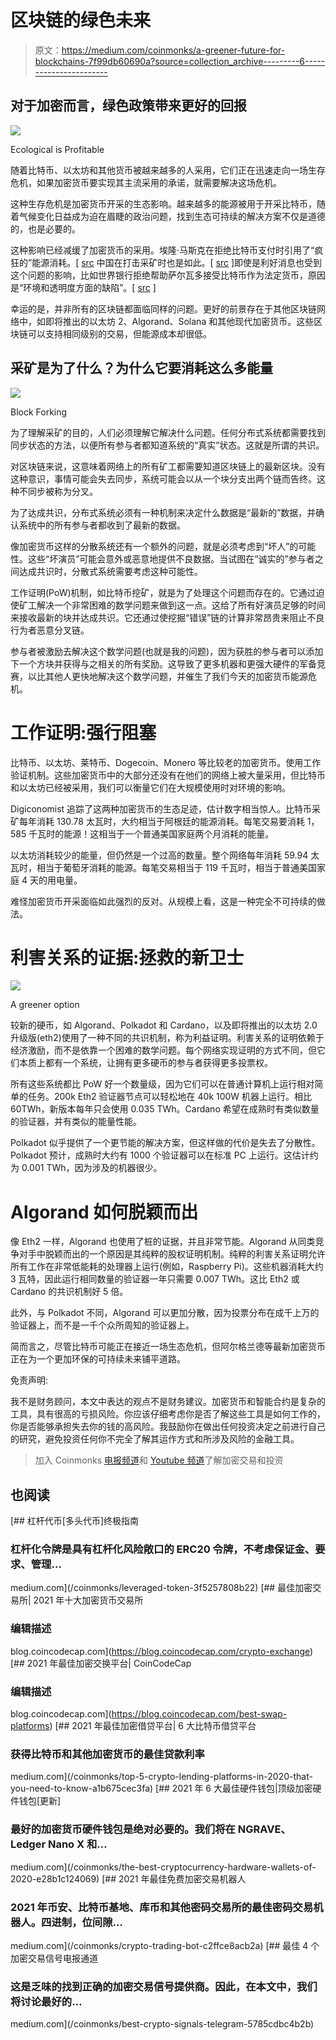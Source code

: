 # 区块链的绿色未来

> 原文：<https://medium.com/coinmonks/a-greener-future-for-blockchains-7f99db60690a?source=collection_archive---------6----------------------->

## **对于加密而言，绿色政策带来更好的回报**

![](img/393f79ced30ee5812ab0846c94f7708a.png)

Ecological is Profitable

随着比特币、以太坊和其他货币被越来越多的人采用，它们正在迅速走向一场生存危机，如果加密货币要实现其主流采用的承诺，就需要解决这场危机。

这种生存危机是加密货币开采的生态影响。越来越多的能源被用于开采比特币，随着气候变化日益成为迫在眉睫的政治问题，找到生态可持续的解决方案不仅是道德的，也是必要的。

这种影响已经减缓了加密货币的采用。埃隆·马斯克在拒绝比特币支付时引用了“疯狂的”能源消耗。[ [src](https://twitter.com/elonmusk/status/1392602041025843203?s=20) 中国在打击采矿时也是如此。[ [src](https://www.aljazeera.com/economy/2021/5/26/bbchinas-latest-crackdown-on-crypto-caused-by-surge-in-coal-mini) ]即使是利好消息也受到这个问题的影响，比如世界银行拒绝帮助萨尔瓦多接受比特币作为法定货币，原因是“环境和透明度方面的缺陷”。[ [src](https://www.bbc.com/news/business-57507386) ]

幸运的是，并非所有的区块链都面临同样的问题。更好的前景存在于其他区块链网络中，如即将推出的以太坊 2、Algorand、Solana 和其他现代加密货币。这些区块链可以支持相同级别的交易，但能源成本却很低。

## 采矿是为了什么？为什么它要消耗这么多能量

![](img/f53c4d9dcd23763a45c489254ad60a3a.png)

Block Forking

为了理解采矿的目的，人们必须理解它解决什么问题。任何分布式系统都需要找到同步状态的方法，以便所有参与者都知道系统的“真实”状态。这就是所谓的共识。

对区块链来说，这意味着网络上的所有矿工都需要知道区块链上的最新区块。没有这种意识，事情可能会失去同步，系统可能会以从一个块分支出两个链而告终。这种不同步被称为分叉。

为了达成共识，分布式系统必须有一种机制来决定什么数据是“最新的”数据，并确认系统中的所有参与者都收到了最新的数据。

像加密货币这样的分散系统还有一个额外的问题，就是必须考虑到“坏人”的可能性。这些“坏演员”可能会意外或恶意地提供不良数据。当试图在“诚实的”参与者之间达成共识时，分散式系统需要考虑这种可能性。

工作证明(PoW)机制，如比特币挖矿，就是为了处理这个问题而存在的。它通过迫使矿工解决一个非常困难的数学问题来做到这一点。这给了所有好演员足够的时间来接收最新的块并达成共识。它还通过使挖掘“错误”链的计算非常昂贵来阻止不良行为者恶意分叉链。

参与者被激励去解决这个数学问题(也就是我的问题)，因为获胜的参与者可以添加下一个方块并获得与之相关的所有奖励。这导致了更多机器和更强大硬件的军备竞赛，以比其他人更快地解决这个数学问题，并催生了我们今天的加密货币能源危机。

# 工作证明:强行阻塞

比特币、以太坊、莱特币、Dogecoin、Monero 等比较老的加密货币。使用工作验证机制。这些加密货币中的大部分还没有在他们的网络上被大量采用，但比特币和以太坊已经被采用，我们可以衡量它们在大规模使用时对环境的影响。

Digiconomist 追踪了这两种加密货币的生态足迹，估计数字相当惊人。比特币采矿每年消耗 130.78 太瓦时，大约相当于阿根廷的能源消耗。每笔交易要消耗 1，585 千瓦时的能源！这相当于一个普通美国家庭两个月消耗的能量。

以太坊消耗较少的能量，但仍然是一个过高的数量。整个网络每年消耗 59.94 太瓦时，相当于葡萄牙消耗的能源。每笔交易相当于 119 千瓦时，相当于普通美国家庭 4 天的用电量。

难怪加密货币开采面临如此强烈的反对。从规模上看，这是一种完全不可持续的做法。

# 利害关系的证据:拯救的新卫士

![](img/2ba5313fa183d90d259b7a9d31395e8f.png)

A greener option

较新的硬币，如 Algorand、Polkadot 和 Cardano，以及即将推出的以太坊 2.0 升级版(eth2)使用了一种不同的共识机制，称为利益证明。利害关系的证明依赖于经济激励，而不是依靠一个困难的数学问题。每个网络实现证明的方式不同，但它们本质上都有一个系统，让拥有更多硬币的参与者获得更多投票权。

所有这些系统都比 PoW 好一个数量级，因为它们可以在普通计算机上运行相对简单的任务。200k Eth2 验证器节点可以轻松地在 40k 100W 机器上运行。相比 60TWh，新版本每年只会使用 0.035 TWh。Cardano 希望在成熟时有类似数量的验证器，并有类似的能量性能。

Polkadot 似乎提供了一个更节能的解决方案，但这样做的代价是失去了分散性。Polkadot 预计，成熟时大约有 1000 个验证器可以在标准 PC 上运行。这估计约为 0.001 TWh，因为涉及的机器很少。

# Algorand 如何脱颖而出

像 Eth2 一样，Algorand 也使用了桩的证据，并且非常节能。Algorand 从同类竞争对手中脱颖而出的一个原因是其纯粹的股权证明机制。纯粹的利害关系证明允许所有工作在非常低能耗的处理器上运行(例如，Raspberry Pi)。这些机器消耗大约 3 瓦特，因此运行相同数量的验证器一年只需要 0.007 TWh。这比 Eth2 或 Cardano 的共识机制好 5 倍。

此外，与 Polkadot 不同，Algorand 可以更加分散，因为投票分布在成千上万的验证器上，而不是一千个众所周知的验证器上。

简而言之，尽管比特币可能正在接近一场生态危机，但阿尔格兰德等最新加密货币正在为一个更加环保的可持续未来铺平道路。

免责声明:

我不是财务顾问，本文中表达的观点不是财务建议。加密货币和智能合约是复杂的工具，具有很高的亏损风险。你应该仔细考虑你是否了解这些工具是如何工作的，你是否能够承担失去你的钱的高风险。我鼓励你在做出任何投资决定之前进行自己的研究，避免投资任何你不完全了解其运作方式和所涉及风险的金融工具。

> 加入 Coinmonks [电报频道](https://t.me/coincodecap)和 [Youtube 频道](https://www.youtube.com/c/coinmonks/videos)了解加密交易和投资

## 也阅读

[](/coinmonks/leveraged-token-3f5257808b22) [## 杠杆代币[多头代币]终极指南

### 杠杆化令牌是具有杠杆化风险敞口的 ERC20 令牌，不考虑保证金、要求、管理…

medium.com](/coinmonks/leveraged-token-3f5257808b22) [](https://blog.coincodecap.com/crypto-exchange) [## 最佳加密交易所| 2021 年十大加密货币交易所

### 编辑描述

blog.coincodecap.com](https://blog.coincodecap.com/crypto-exchange) [](https://blog.coincodecap.com/best-swap-platforms) [## 2021 年最佳加密交换平台| CoinCodeCap

### 编辑描述

blog.coincodecap.com](https://blog.coincodecap.com/best-swap-platforms) [](/coinmonks/top-5-crypto-lending-platforms-in-2020-that-you-need-to-know-a1b675cec3fa) [## 2021 年最佳加密借贷平台| 6 大比特币借贷平台

### 获得比特币和其他加密货币的最佳贷款利率

medium.com](/coinmonks/top-5-crypto-lending-platforms-in-2020-that-you-need-to-know-a1b675cec3fa) [](/coinmonks/the-best-cryptocurrency-hardware-wallets-of-2020-e28b1c124069) [## 2021 年 6 大最佳硬件钱包|顶级加密硬件钱包[更新]

### 最好的加密货币硬件钱包是绝对必要的。我们将在 NGRAVE、Ledger Nano X 和…

medium.com](/coinmonks/the-best-cryptocurrency-hardware-wallets-of-2020-e28b1c124069) [](/coinmonks/crypto-trading-bot-c2ffce8acb2a) [## 2021 年最佳免费加密交易机器人

### 2021 年币安、比特币基地、库币和其他密码交易所的最佳密码交易机器人。四进制，位间隙…

medium.com](/coinmonks/crypto-trading-bot-c2ffce8acb2a) [](/coinmonks/best-crypto-signals-telegram-5785cdbc4b2b) [## 最佳 4 个加密交易信号电报通道

### 这是乏味的找到正确的加密交易信号提供商。因此，在本文中，我们将讨论最好的…

medium.com](/coinmonks/best-crypto-signals-telegram-5785cdbc4b2b)